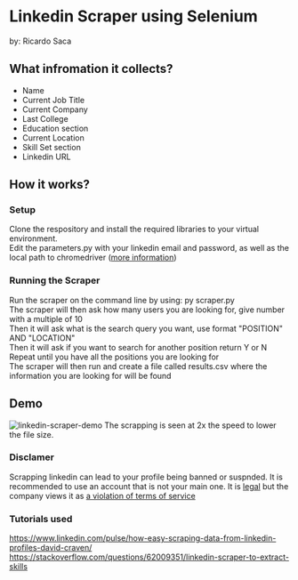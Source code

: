 # Linkedin Scraper using Selenium
by: Ricardo Saca

## What infromation it collects?
* Name
* Current Job Title
* Current Company
* Last College
* Education section
* Current Location
* Skill Set section
* Linkedin URL

## How it works?
### Setup
Clone the respository and install the required libraries to your virtual environment. <br>
Edit the parameters.py with your linkedin email and password, as well as the local path to chromedriver ([more information](https://chromedriver.chromium.org/getting-started))

### Running the Scraper
Run the scraper on the command line by using: py scraper.py <br>
The scraper will then ask how many users you are looking for, give number with a multiple of 10 <br>
Then it will ask what is the search query you want, use format "POSITION" AND "LOCATION" <br>
Then it will ask if you want to search for another position return Y or N <br>
Repeat until you have all the positions you are looking for <br>
The scraper will then run and create a file called results.csv where the information you are looking for will be found

## Demo
![linkedin-scraper-demo](https://github.com/RicardoSaca/scraper/blob/main/demo.gif)
The scrapping is seen at 2x the speed to lower the file size.

### Disclamer
Scrapping linkedin can lead to your profile being banned or suspnded. It is recommended to use an account that is not your main one.
It is [legal](https://www.forbes.com/sites/emmawoollacott/2019/09/10/linkedin-data-scraping-ruled-legal/#:~:text=A%20court%20has%20ruled%20that,that%20this%20violates%20user%20privacy.) but the company views it as [a violation of terms of service](https://news.linkedin.com/2021/april/an-update-from-linkedin)

### Tutorials used
https://www.linkedin.com/pulse/how-easy-scraping-data-from-linkedin-profiles-david-craven/
https://stackoverflow.com/questions/62009351/linkedin-scraper-to-extract-skills

